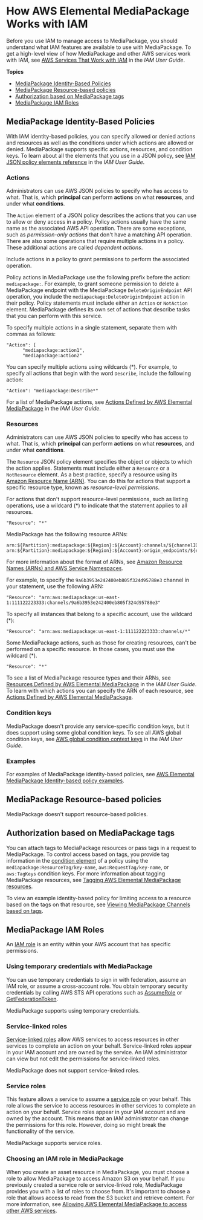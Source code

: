 # How AWS Elemental MediaPackage Works with IAM<a name="security_iam_service-with-iam"></a>

Before you use IAM to manage access to MediaPackage, you should understand what IAM features are available to use with MediaPackage\. To get a high\-level view of how MediaPackage and other AWS services work with IAM, see [AWS Services That Work with IAM](https://docs.aws.amazon.com/IAM/latest/UserGuide/reference_aws-services-that-work-with-iam.html) in the *IAM User Guide*\.

**Topics**
+ [MediaPackage Identity\-Based Policies](#security_iam_service-with-iam-id-based-policies)
+ [MediaPackage Resource\-based policies](#security_iam_service-with-iam-resource-based-policies)
+ [Authorization based on MediaPackage tags](#security_iam_service-with-iam-tags)
+ [MediaPackage IAM Roles](#security_iam_service-with-iam-roles)

## MediaPackage Identity\-Based Policies<a name="security_iam_service-with-iam-id-based-policies"></a>

With IAM identity\-based policies, you can specify allowed or denied actions and resources as well as the conditions under which actions are allowed or denied\. MediaPackage supports specific actions, resources, and condition keys\. To learn about all the elements that you use in a JSON policy, see [IAM JSON policy elements reference](https://docs.aws.amazon.com/IAM/latest/UserGuide/reference_policies_elements.html) in the *IAM User Guide*\.

### Actions<a name="security_iam_service-with-iam-id-based-policies-actions"></a>

Administrators can use AWS JSON policies to specify who has access to what\. That is, which **principal** can perform **actions** on what **resources**, and under what **conditions**\.

The `Action` element of a JSON policy describes the actions that you can use to allow or deny access in a policy\. Policy actions usually have the same name as the associated AWS API operation\. There are some exceptions, such as *permission\-only actions* that don't have a matching API operation\. There are also some operations that require multiple actions in a policy\. These additional actions are called *dependent actions*\.

Include actions in a policy to grant permissions to perform the associated operation\.

Policy actions in MediaPackage use the following prefix before the action: `mediapackage:`\. For example, to grant someone permission to delete a MediaPackage endpoint with the MediaPackage `DeleteOriginEndpoint` API operation, you include the `mediapackage:DeleteOriginEndpoint` action in their policy\. Policy statements must include either an `Action` or `NotAction` element\. MediaPackage defines its own set of actions that describe tasks that you can perform with this service\.

To specify multiple actions in a single statement, separate them with commas as follows:

```
"Action": [
      "mediapackage:action1",
      "mediapackage:action2"
```

You can specify multiple actions using wildcards \(\*\)\. For example, to specify all actions that begin with the word `Describe`, include the following action:

```
"Action": "mediapackage:Describe*"
```

For a list of MediaPackage actions, see [Actions Defined by AWS Elemental MediaPackage](https://docs.aws.amazon.com/IAM/latest/UserGuide/list_awselementalmediapackage.html#awselementalmediapackage-actions-as-permissions) in the *IAM User Guide*\.

### Resources<a name="security_iam_service-with-iam-id-based-policies-resources"></a>

Administrators can use AWS JSON policies to specify who has access to what\. That is, which **principal** can perform **actions** on what **resources**, and under what **conditions**\.

The `Resource` JSON policy element specifies the object or objects to which the action applies\. Statements must include either a `Resource` or a `NotResource` element\. As a best practice, specify a resource using its [Amazon Resource Name \(ARN\)](https://docs.aws.amazon.com/general/latest/gr/aws-arns-and-namespaces.html)\. You can do this for actions that support a specific resource type, known as *resource\-level permissions*\.

For actions that don't support resource\-level permissions, such as listing operations, use a wildcard \(\*\) to indicate that the statement applies to all resources\.

```
"Resource": "*"
```

MediaPackage has the following resource ARNs:

```
arn:${Partition}:mediapackage:${Region}:${Account}:channels/${channelID}
arn:${Partition}:mediapackage:${Region}:${Account}:origin_endpoints/${endpointID}
```

For more information about the format of ARNs, see [Amazon Resource Names \(ARNs\) and AWS Service Namespaces](https://docs.aws.amazon.com/general/latest/gr/aws-arns-and-namespaces.html)\.

For example, to specify the `9a6b3953e242400eb805f324d95788e3` channel in your statement, use the following ARN:

```
"Resource": "arn:aws:mediapackage:us-east-1:111122223333:channels/9a6b3953e242400eb805f324d95788e3"
```

To specify all instances that belong to a specific account, use the wildcard \(\*\):

```
"Resource": "arn:aws:mediapackage:us-east-1:111122223333:channels/*"
```

Some MediaPackage actions, such as those for creating resources, can't be performed on a specific resource\. In those cases, you must use the wildcard \(\*\)\.

```
"Resource": "*"
```

To see a list of MediaPackage resource types and their ARNs, see [Resources Defined by AWS Elemental MediaPackage](https://docs.aws.amazon.com/IAM/latest/UserGuide/list_awselementalmediapackage.html#awselementalmediapackage-resources-for-iam-policies) in the *IAM User Guide*\. To learn with which actions you can specify the ARN of each resource, see [Actions Defined by AWS Elemental MediaPackage](https://docs.aws.amazon.com/IAM/latest/UserGuide/list_awselementalmediapackage.html#awselementalmediapackage-actions-as-permissions)\.

### Condition keys<a name="security_iam_service-with-iam-id-based-policies-conditionkeys"></a>

MediaPackage doesn't provide any service\-specific condition keys, but it does support using some global condition keys\. To see all AWS global condition keys, see [AWS global condition context keys](https://docs.aws.amazon.com/IAM/latest/UserGuide/reference_policies_condition-keys.html) in the *IAM User Guide*\.



### Examples<a name="security_iam_service-with-iam-id-based-policies-examples"></a>

For examples of MediaPackage identity\-based policies, see [AWS Elemental MediaPackage Identity\-based policy examples](security_iam_id-based-policy-examples.md)\.

## MediaPackage Resource\-based policies<a name="security_iam_service-with-iam-resource-based-policies"></a>

MediaPackage doesn't support resource\-based policies\.

## Authorization based on MediaPackage tags<a name="security_iam_service-with-iam-tags"></a>

You can attach tags to MediaPackage resources or pass tags in a request to MediaPackage\. To control access based on tags, you provide tag information in the [condition element](https://docs.aws.amazon.com/IAM/latest/UserGuide/reference_policies_elements_condition.html) of a policy using the `mediapackage:ResourceTag/key-name`, `aws:RequestTag/key-name`, or `aws:TagKeys` condition keys\. For more information about tagging MediaPackage resources, see [Tagging AWS Elemental MediaPackage resources](tagging.md)\.

To view an example identity\-based policy for limiting access to a resource based on the tags on that resource, see [Viewing MediaPackage Channels based on tags](security_iam_id-based-policy-examples.md#security_iam_id-based-policy-examples-view-channel-tags)\.

## MediaPackage IAM Roles<a name="security_iam_service-with-iam-roles"></a>

An [IAM role](https://docs.aws.amazon.com/IAM/latest/UserGuide/id_roles.html) is an entity within your AWS account that has specific permissions\.

### Using temporary credentials with MediaPackage<a name="security_iam_service-with-iam-roles-tempcreds"></a>

You can use temporary credentials to sign in with federation, assume an IAM role, or assume a cross\-account role\. You obtain temporary security credentials by calling AWS STS API operations such as [AssumeRole](https://docs.aws.amazon.com/STS/latest/APIReference/API_AssumeRole.html) or [GetFederationToken](https://docs.aws.amazon.com/STS/latest/APIReference/API_GetFederationToken.html)\. 

MediaPackage supports using temporary credentials\. 

### Service\-linked roles<a name="security_iam_service-with-iam-roles-service-linked"></a>

[Service\-linked roles](https://docs.aws.amazon.com/IAM/latest/UserGuide/id_roles_terms-and-concepts.html#iam-term-service-linked-role) allow AWS services to access resources in other services to complete an action on your behalf\. Service\-linked roles appear in your IAM account and are owned by the service\. An IAM administrator can view but not edit the permissions for service\-linked roles\.

MediaPackage does not support service\-linked roles\.

### Service roles<a name="security_iam_service-with-iam-roles-service"></a>

This feature allows a service to assume a [service role](https://docs.aws.amazon.com/IAM/latest/UserGuide/id_roles_terms-and-concepts.html#iam-term-service-role) on your behalf\. This role allows the service to access resources in other services to complete an action on your behalf\. Service roles appear in your IAM account and are owned by the account\. This means that an IAM administrator can change the permissions for this role\. However, doing so might break the functionality of the service\.

MediaPackage supports service roles\. 

### Choosing an IAM role in MediaPackage<a name="security_iam_service-with-iam-roles-choose"></a>

When you create an asset resource in MediaPackage, you must choose a role to allow MediaPackage to access Amazon S3 on your behalf\. If you previously created a service role or service\-linked role, MediaPackage provides you with a list of roles to choose from\. It's important to choose a role that allows access to read from the S3 bucket and retrieve content\. For more information, see [Allowing AWS Elemental MediaPackage to access other AWS services](setting-up-create-trust-rel.md)\.